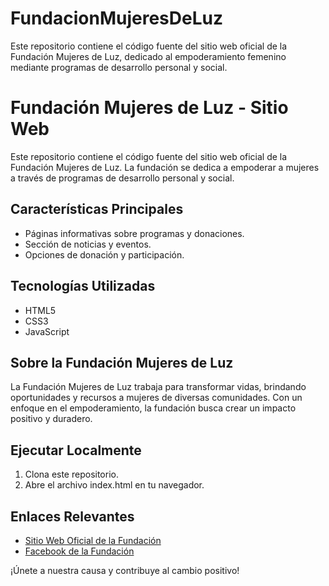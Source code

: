 # FundacionMujeresDeLuz
Este repositorio contiene el código fuente del sitio web oficial de la Fundación Mujeres de Luz, dedicado al empoderamiento femenino mediante programas de desarrollo personal y social.
# Fundación Mujeres de Luz - Sitio Web

Este repositorio contiene el código fuente del sitio web oficial de la Fundación Mujeres de Luz. La fundación se dedica a empoderar a mujeres a través de programas de desarrollo personal y social.

## Características Principales
- Páginas informativas sobre programas y donaciones.
- Sección de noticias y eventos.
- Opciones de donación y participación.

## Tecnologías Utilizadas
- HTML5
- CSS3
- JavaScript

## Sobre la Fundación Mujeres de Luz
La Fundación Mujeres de Luz trabaja para transformar vidas, brindando oportunidades y recursos a mujeres de diversas comunidades. Con un enfoque en el empoderamiento, la fundación busca crear un impacto positivo y duradero.

## Ejecutar Localmente
1. Clona este repositorio.
2. Abre el archivo index.html en tu navegador.

## Enlaces Relevantes
- [Sitio Web Oficial de la Fundación](https://www.ejemplofundacion.org)
- [Facebook de la Fundación](https://www.facebook.com/fundacionmujeresdeluz/)

¡Únete a nuestra causa y contribuye al cambio positivo!
